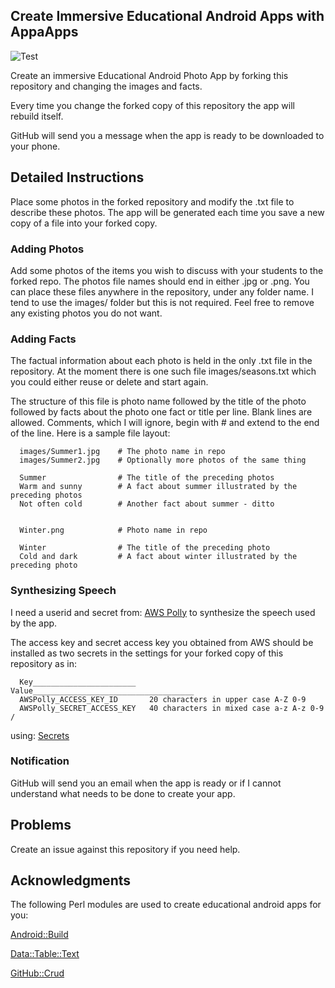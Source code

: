 ## Create Immersive Educational Android Apps with AppaApps

![Test](https://github.com/philiprbrenan/AppaAppsGitHubPhotoApp/workflows/Test/badge.svg)

Create an immersive Educational Android Photo App by forking this repository
and changing the images and facts.

Every time you change the forked copy of this repository the app will rebuild
itself.

GitHub will send you a message when the app is ready to be downloaded to your
phone.

## Detailed Instructions

Place some photos in the forked repository and modify the .txt file to describe
these photos.  The app will be generated each time you save a new copy of a
file into your forked copy.

### Adding Photos

Add some photos of the items you wish to discuss with your students to the
forked repo.  The photos file names should end in either .jpg or .png. You can
place these files anywhere in the repository, under any folder name.  I tend to
use the images/ folder but this is not required. Feel free to remove any
existing photos you do not want.

### Adding Facts

The factual information about each photo is held in the only .txt file in the
repository.  At the moment there is one such file images/seasons.txt which you
could either reuse or delete and start again.

The structure of this file is photo name followed by the title of the photo
followed by facts about the photo one fact or title per line.  Blank lines are
allowed.  Comments, which I will ignore, begin with # and extend to the end of
the line.  Here is a sample file layout:

~~~~
  images/Summer1.jpg    # The photo name in repo
  images/Summer2.jpg    # Optionally more photos of the same thing

  Summer                # The title of the preceding photos
  Warm and sunny        # A fact about summer illustrated by the preceding photos
  Not often cold        # Another fact about summer - ditto


  Winter.png            # Photo name in repo

  Winter                # The title of the preceding photo
  Cold and dark         # A fact about winter illustrated by the preceding photo
~~~~

### Synthesizing Speech

I need a userid and secret from: [AWS Polly](https://docs.aws.amazon.com/polly/latest/dg/security-iam.html#security_iam_authentication)
to synthesize the speech used by the app.

The access key and secret access key you obtained from AWS should be installed
as two secrets in the settings for your forked copy of this repository as in:

~~~~
  Key_______________________   Value____________________________________
  AWSPolly_ACCESS_KEY_ID       20 characters in upper case A-Z 0-9
  AWSPolly_SECRET_ACCESS_KEY   40 characters in mixed case a-z A-z 0-9 /
~~~~

using: [Secrets](https://docs.github.com/en/free-pro-team@latest/actions/reference/encrypted-secrets#creating-encrypted-secrets-for-a-repository)

### Notification

GitHub will send you an email when the app is ready or if I cannot understand
what needs to be done to create your app.

## Problems

Create an issue against this repository if you need help.

## Acknowledgments

The following Perl modules are used to create educational android apps for you:

  [Android::Build](https://metacpan.org/pod/Android::Build)

  [Data::Table::Text](https://metacpan.org/pod/Data::Table::Text)

  [GitHub::Crud](https://metacpan.org/pod/GitHub::Crud)

